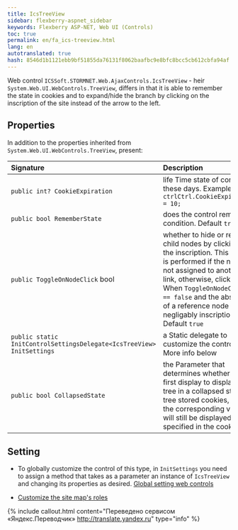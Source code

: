 ```yaml
--- 
title: IcsTreeView 
sidebar: flexberry-aspnet_sidebar 
keywords: Flexberry ASP-NET, Web UI (Controls) 
toc: true 
permalink: en/fa_ics-treeview.html 
lang: en 
autotranslated: true 
hash: 8546d1b1121ebb9bf51855da76131f8062baafbc9e8bfc8bcc5cb612cbfa94af 
--- 
```


Web control `ICSSoft.STORMNET.Web.AjaxControls.IcsTreeView` - heir `System.Web.UI.WebControls.TreeView`, differs in that it is able to remember the state in cookies and to expand/hide the branch by clicking on the inscription of the site instead of the arrow to the left. 

## Properties 

In addition to the properties inherited from `System.Web.UI.WebControls.TreeView`, present: 

|Signature | Description| 
|:-----------------------|:---------------------------------------------------| 
| `public int? CookieExpiration` | life Time state of control in these days. Example: `ctrlCtrl.CookieExpiration = 10;`| 
| `public bool RememberState` | does the control remember condition. Default `true`| 
| `public ToggleOnNodeClick` bool | whether to hide or reveal child nodes by clicking on the inscription. This action is performed if the node is not assigned to another link, otherwise, click on it. When `ToggleOnNodeClick == false` and the absence of a reference node is negligably inscription. Default `true`| 
| `public static InitControlSettingsDelegate<IcsTreeView> InitSettings` | a Static delegate to customize the control. More info below| 
| `public bool CollapsedState` | the Parameter that determines whether the first display to display a tree in a collapsed state (if tree stored cookies, then the corresponding vertex will still be displayed in the specified in the cookie)| 

## Setting 

* To globally customize the control of this type, in `InitSettings` you need to assign a method that takes as a parameter an instance of `IcsTreeView` and changing its properties as desired. [Global setting web controls](fa_init-control-settings-delegate.html) 

* [Customize the site map's roles](fa_sitemap-according-roles.html) 



{% include callout.html content="Переведено сервисом «Яндекс.Переводчик» <http://translate.yandex.ru>" type="info" %}